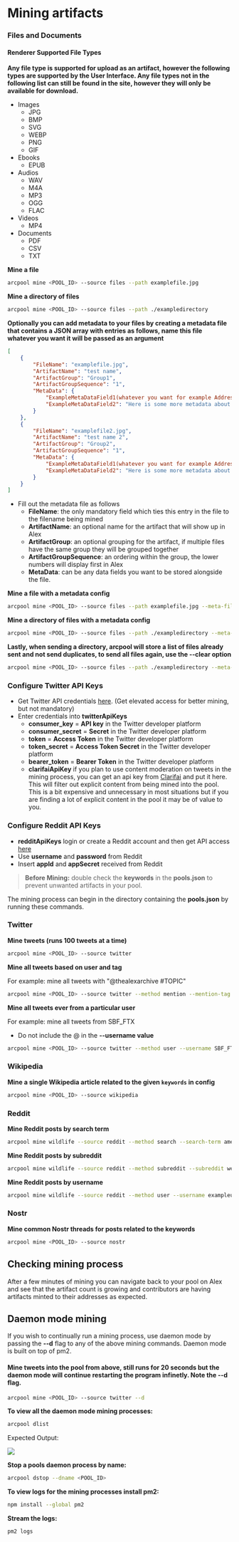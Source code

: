 # Mining artifacts

### Files and Documents

#### Renderer Supported File Types

**Any file type is supported for upload as an artifact, however the following types are supported by the User Interface. Any file types not in the following list can still be found in the site, however they will only be available for download.**

- Images
  - JPG
  - BMP
  - SVG
  - WEBP
  - PNG
  - GIF
- Ebooks
  - EPUB
- Audios
  - WAV
  - M4A
  - MP3
  - OGG
  - FLAC
- Videos
  - MP4
- Documents
  - PDF
  - CSV
  - TXT

**Mine a file**

```sh
arcpool mine <POOL_ID> --source files --path examplefile.jpg
```

**Mine a directory of files**

```sh
arcpool mine <POOL_ID> --source files --path ./exampledirectory
```

**Optionally you can add metadata to your files by creating a metadata file that contains a JSON array with entries as follows, name this file whatever you want it will be passed as an argument**

```json
[
	{
		"FileName": "examplefile.jpg",
		"ArtifactName": "test name",
		"ArtifactGroup": "Group1",
		"ArtifactGroupSequence": "1",
		"MetaData": {
			"ExampleMetaDataField1(whatever you want for example AddressWherePictureTaken)": "Here is some metadata about the file",
			"ExampleMetaDataField2": "Here is some more metadata about the file"
		}
	},
	{
		"FileName": "examplefile2.jpg",
		"ArtifactName": "test name 2",
		"ArtifactGroup": "Group2",
		"ArtifactGroupSequence": "1",
		"MetaData": {
			"ExampleMetaDataField1(whatever you want for example AddressWherePictureTaken)": "Here is some metadata about the file",
			"ExampleMetaDataField2": "Here is some more metadata about the file"
		}
	}
]
```

- Fill out the metadata file as follows
  - **FileName**: the only mandatory field which ties this entry in the file to the filename being mined
  - **ArtifactName**: an optional name for the artifact that will show up in Alex
  - **ArtifactGroup**: an optional grouping for the artifact, if multiple files have the same group they will be grouped together
  - **ArtifactGroupSequence**: an ordering within the group, the lower numbers will display first in Alex
  - **MetaData**: can be any data fields you want to be stored alongside the file.

**Mine a file with a metadata config**

```sh
arcpool mine <POOL_ID> --source files --path examplefile.jpg --meta-file ./metafile.json
```

**Mine a directory of files with a metadata config**

```sh
arcpool mine <POOL_ID> --source files --path ./exampledirectory --meta-file ./metafile.json
```

**Lastly, when sending a directory, arcpool will store a list of files already sent and not send duplicates, to send all files again, use the --clear option**

```sh
arcpool mine <POOL_ID> --source files --path ./exampledirectory --meta-file ./metafile.json --clear
```

### Configure Twitter API Keys

- Get Twitter API credentials [here](https://developer.twitter.com/en/docs/authentication/oauth-1-0a/api-key-and-secret). (Get elevated access for better mining, but not mandatory)
- Enter credentials into **twitterApiKeys**
  - **consumer_key** = **API key** in the Twitter developer platform
  - **consumer_secret** = **Secret** in the Twitter developer platform
  - **token** = **Access Token** in the Twitter developer platform
  - **token_secret** = **Access Token Secret** in the Twitter developer platform
  - **bearer_token** = **Bearer Token** in the Twitter developer platform
  - **clarifaiApiKey** if you plan to use content moderation on tweets in the mining process, you can get an api key from [Clarifai](https://www.clarifai.com/) and put it here. This will filter out explicit content from being mined into the pool. This is a bit expensive and unnecessary in most situations but if you are finding a lot of explicit content in the pool it may be of value to you.

### Configure Reddit API Keys

- **redditApiKeys** login or create a Reddit account and then get API access [here](https://www.reddit.com/prefs/apps)
- Use **username** and **password** from Reddit
- Insert **appId** and **appSecret** received from Reddit

> **Before Mining:** double check the **keywords** in the **pools.json** to prevent unwanted artifacts in your pool.

The mining process can begin in the directory containing the **pools.json** by running these commands.

### Twitter

**Mine tweets (runs 100 tweets at a time)**

```sh
arcpool mine <POOL_ID> --source twitter
```

**Mine all tweets based on user and tag**

For example: mine all tweets with "@thealexarchive #TOPIC"

```sh
arcpool mine <POOL_ID> --source twitter --method mention --mention-tag "@thealexarchive #TOPIC"
```

**Mine all tweets ever from a particular user**

For example: mine all tweets from SBF_FTX

- Do not include the @ in the **--username value**

```sh
arcpool mine <POOL_ID> --source twitter --method user --username SBF_FTX
```

### Wikipedia

**Mine a single Wikipedia article related to the given `keywords` in config**

```sh
arcpool mine <POOL_ID> --source wikipedia
```

### Reddit

**Mine Reddit posts by search term**

```sh
arcpool mine wildlife --source reddit --method search --search-term america
```

**Mine Reddit posts by subreddit**

```sh
arcpool mine wildlife --source reddit --method subreddit --subreddit webdev
```

**Mine Reddit posts by username**

```sh
arcpool mine wildlife --source reddit --method user --username exampleusername
```

### Nostr

**Mine common Nostr threads for posts related to the keywords**

```sh
arcpool mine <POOL_ID> --source nostr
```

## Checking mining process

After a few minutes of mining you can navigate back to your pool on Alex and see that the artifact count is growing and contributors are having artifacts minted to their addresses as expected.

## Daemon mode mining

If you wish to continually run a mining process, use daemon mode by passing the **--d** flag to any of the above mining commands. Daemon mode is built on top of pm2.

#### Mine tweets into the pool from above, still runs for 20 seconds but the daemon mode will continue restarting the program infinetly. Note the **--d** flag.

```sh
arcpool mine <POOL_ID> --source twitter --d
```

**To view all the daemon mode mining processes:**

```sh
arcpool dlist
```

Expected Output:

![](https://arweave.net/jPx7l8816lKYpf4sstSKRtKVUV7cAXWFqlIglIjcFJQ)

**Stop a pools daemon process by name:**

```sh
arcpool dstop --dname <POOL_ID>
```

**To view logs for the mining processes install pm2:**

```sh
npm install --global pm2
```

**Stream the logs:**

```sh
pm2 logs
```
